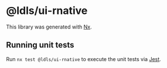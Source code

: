 # @ldls/ui-rnative

This library was generated with [Nx](https://nx.dev).

## Running unit tests

Run `nx test @ldls/ui-rnative` to execute the unit tests via [Jest](https://jestjs.io).
